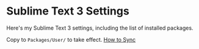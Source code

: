 # Sublime Text 3 Settings
Here's my Sublime Text 3 settings, including the list of installed packages.

Copy to `Packages/User/` to take effect. 
[How to Sync](https://packagecontrol.io/docs/syncing)
